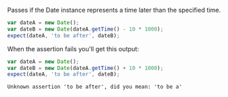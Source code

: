Passes if the Date instance represents a time later than the specified time.

```js
var dateA = new Date();
var dateB = new Date(dateA.getTime() - 10 * 1000);
expect(dateA, 'to be after', dateB);
```

When the assertion fails you'll get this output:

```js
var dateA = new Date();
var dateB = new Date(dateA.getTime() + 10 * 1000);
expect(dateA, 'to be after', dateB);
```

```output
Unknown assertion 'to be after', did you mean: 'to be a'
```
